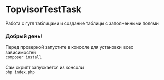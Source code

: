 ﻿# TopvisorTestTask
 
Работа с гугл таблицами и создание таблицы с заполненными полями
### Добрый день!
Перед проверкой запустите в консоле для установки всех зависимостей<br>
`composer install` </br> </br>
Сам скрипт запускается из консоли <br>
`php index.php`
